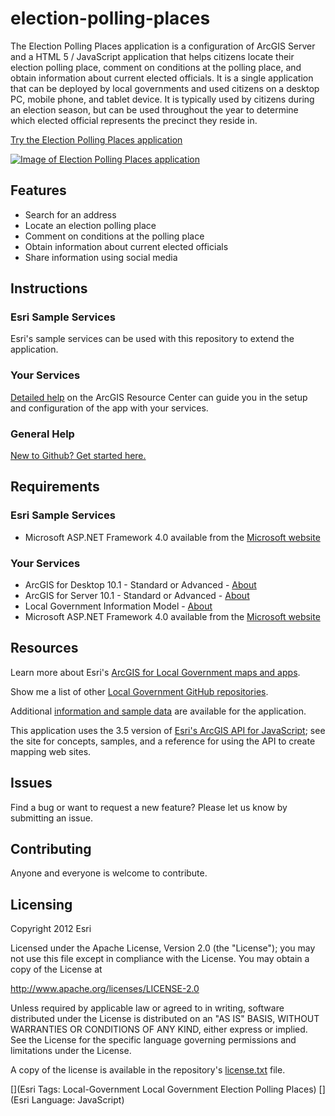 # election-polling-places

The Election Polling Places application is a configuration of ArcGIS Server and a HTML 5 / JavaScript application that helps citizens locate their election polling place, comment on conditions at the polling place, and obtain information about current elected officials. It is a single application that can be deployed by local governments and used citizens on a desktop PC, mobile phone, and tablet device. It is typically used by citizens during an election season, but can be used throughout the year to determine which elected official represents the precinct they reside in.

[Try the Election Polling Places application](http://localgovtemplates2.esri.com/electionpollingplace/)

[![Image of Election Polling Places application](https://raw.github.com/Esri/election-polling-places/master/election-polling-places.png "Election Polling Places application")](http://localgovtemplates2.esri.com/electionpollingplace/)

## Features

* Search for an address
* Locate an election polling place
* Comment on conditions at the polling place
* Obtain information about current elected officials
* Share information using social media

## Instructions

### Esri Sample Services

Esri's sample services can be used with this repository to extend the application.

### Your Services

[Detailed help](http://resources.arcgis.com/en/help/localgovernment/10.1/index.html#/What_is_Election_Polling_Places/028s00000006000000/)
on the ArcGIS Resource Center can guide you in the setup and configuration of the app with your services.

### General Help
[New to Github? Get started here.](http://htmlpreview.github.com/?https://github.com/Esri/esri.github.com/blob/master/help/esri-getting-to-know-github.html)

## Requirements

### Esri Sample Services

* Microsoft ASP.NET Framework 4.0 available from the [Microsoft website](http://www.microsoft.com/en-us/download/details.aspx?id=17851)

### Your Services

* ArcGIS for Desktop 10.1 - Standard or Advanced - [About](http://www.esri.com/software/arcgis/arcgis-for-desktop)
* ArcGIS for Server 10.1 - Standard or Advanced - [About](http://www.esri.com/software/arcgis/arcgisserver)
* Local Government Information Model - [About](http://www.arcgis.com/home/item.html?id=5f799e6d23d94e25b5aaaf2a58e63fb1)
* Microsoft ASP.NET Framework 4.0 available from the [Microsoft website](http://www.microsoft.com/en-us/download/details.aspx?id=17851)

## Resources

Learn more about Esri's [ArcGIS for Local Government maps and apps](http://resources.arcgis.com/en/communities/local-government/).

Show me a list of other [Local Government GitHub repositories](http://esri.github.io/#Local%2DGovernment).

Additional [information and sample data](http://www.arcgis.com/home/item.html?id=43e8ad99d7bc4280b1b837b8644a1a9e)
are available for the application.

This application uses the 3.5 version of
[Esri's ArcGIS API for JavaScript](http://help.arcgis.com/en/webapi/javascript/arcgis/);
see the site for concepts, samples, and a reference for using the API to create mapping web sites.

## Issues

Find a bug or want to request a new feature?  Please let us know by submitting an issue.

## Contributing

Anyone and everyone is welcome to contribute.

## Licensing

Copyright 2012 Esri

Licensed under the Apache License, Version 2.0 (the "License");
you may not use this file except in compliance with the License.
You may obtain a copy of the License at

   http://www.apache.org/licenses/LICENSE-2.0

Unless required by applicable law or agreed to in writing, software
distributed under the License is distributed on an "AS IS" BASIS,
WITHOUT WARRANTIES OR CONDITIONS OF ANY KIND, either express or implied.
See the License for the specific language governing permissions and
limitations under the License.

A copy of the license is available in the repository's
[license.txt](https://raw.github.com/Esri/election-polling-places/master/license.txt) file.

[](Esri Tags: Local-Government Local Government Election Polling Places)
[](Esri Language: JavaScript)
